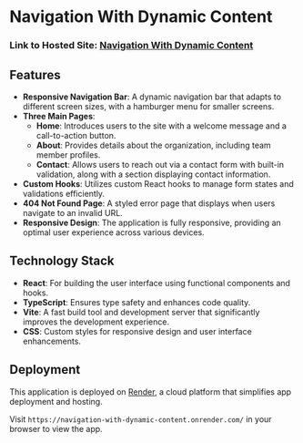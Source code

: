 # Navigation With Dynamic Content

### **Link to Hosted Site**: [Navigation With Dynamic Content](https://navigation-with-dynamic-content.onrender.com/)


## **Features**

- **Responsive Navigation Bar**: A dynamic navigation bar that adapts to different screen sizes, with a hamburger menu for smaller screens.
- **Three Main Pages**:
  - **Home**: Introduces users to the site with a welcome message and a call-to-action button.
  - **About**: Provides details about the organization, including team member profiles.
  - **Contact**: Allows users to reach out via a contact form with built-in validation, along with a section displaying contact information.
- **Custom Hooks**: Utilizes custom React hooks to manage form states and validations efficiently.
- **404 Not Found Page**: A styled error page that displays when users navigate to an invalid URL.
- **Responsive Design**: The application is fully responsive, providing an optimal user experience across various devices.

## **Technology Stack**

- **React**: For building the user interface using functional components and hooks.
- **TypeScript**: Ensures type safety and enhances code quality.
- **Vite**: A fast build tool and development server that significantly improves the development experience.
- **CSS**: Custom styles for responsive design and user interface enhancements.


## **Deployment**

This application is deployed on [Render](https://render.com/), a cloud platform that simplifies app deployment and hosting. 



Visit `https://navigation-with-dynamic-content.onrender.com/` in your browser to view the app.